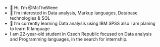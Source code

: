 - 👋 Hi, I’m @McTheWeee
- 👀 I’m interested in Data analysis, Markup languages, Database technologies & SQL
- 🌱 I’m currently learning Data analysis using IBM SPSS also I am planing to learn R language
- I am 22-year-old student in Czech Republic focused on Data analysis and Programming languages, in the search for internship. 
